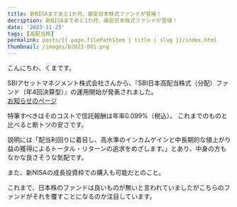 ```yaml
---
title: 新NISAまであと1か月、最安日本株式ファンドが登場！
decription: 新NISAまであと1か月、最安日本株式ファンドが登場！
date: '2023-11-25'
tags: [高配当株]
permalink: posts/{{ page.filePathStem | title | slug }}/index.html
thumbnail: /images/b2023-001.png
---
```


こんにちわ、くまです。

SBIアセットマネジメント株式会社さんから、『SBI日本高配当株式（分配）ファンド（年4回決算型）』の運用開始が発表されました。<br/>
[お知らせのページ](https://www.sbigroup.co.jp/news/pr/2023/1117_14237.html)

特筆すべきはそのコストで信託報酬は年率0.099%（税込）。
これまでのものと比べると断トツの安さです。

説明には「配当利回りに着目し、高水準のインカムゲインと中長期的な値上がり益の獲得によるトータル・リターンの追求をめざします。」とあり、中身の方もなかな良さそうな気配です。

また、新NISAの成長投資枠での購入も可能だとのこと。

これまで、日本株のファンドは良いものが無いと言われていましたがこちらのファンドがそれを覆すことになるのか注目しています。
